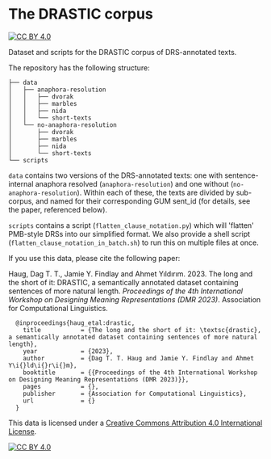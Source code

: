 # The DRASTIC corpus
[![CC BY 4.0][cc-by-shield]][cc-by]

Dataset and scripts for the DRASTIC corpus of DRS-annotated texts.

The repository has the following structure:

```
├── data
│   ├── anaphora-resolution
│   │   ├── dvorak
│   │   ├── marbles
│   │   ├── nida
│   │   └── short-texts
│   └── no-anaphora-resolution
│       ├── dvorak
│       ├── marbles
│       ├── nida
│       └── short-texts
└── scripts
```

`data` contains two versions of the DRS-annotated texts: one with sentence-internal anaphora resolved (`anaphora-resolution`) and one without (`no-anaphora-resolution`). Within each of these, the texts are divided by sub-corpus, and named for their corresponding GUM sent\_id (for details, see the paper, referenced below).

`scripts` contains a script (`flatten_clause_notation.py`) which will 'flatten' PMB-style DRSs into our simplified format. We also provide a shell script (`flatten_clause_notation_in_batch.sh`) to run this on multiple files at once.

If you use this data, please cite the following paper:

Haug, Dag T. T., Jamie Y. Findlay and Ahmet Yıldırım. 2023. The long and the short of it: DRASTIC, a semantically annotated dataset containing sentences of more natural length. _Proceedings of the 4th International Workshop on Designing Meaning Representations (DMR 2023)_. Association for Computational Linguistics.

```
  @inproceedings{haug_etal:drastic,
    title           = {The long and the short of it: \textsc{drastic}, a semantically annotated dataset containing sentences of more natural length},
    year            = {2023},
    author          = {Dag T. T. Haug and Jamie Y. Findlay and Ahmet Y\i{}ld\i{}r\i{}m},
    booktitle       = {{Proceedings of the 4th International Workshop on Designing Meaning Representations (DMR 2023)}},
    pages           = {},
    publisher       = {Association for Computational Linguistics},
    url             = {}
  }
```

This data is licensed under a
[Creative Commons Attribution 4.0 International License][cc-by].

[![CC BY 4.0][cc-by-image]][cc-by]

[cc-by]: http://creativecommons.org/licenses/by/4.0/
[cc-by-image]: https://i.creativecommons.org/l/by/4.0/88x31.png
[cc-by-shield]: https://img.shields.io/badge/License-CC%20BY%204.0-lightgrey.svg
